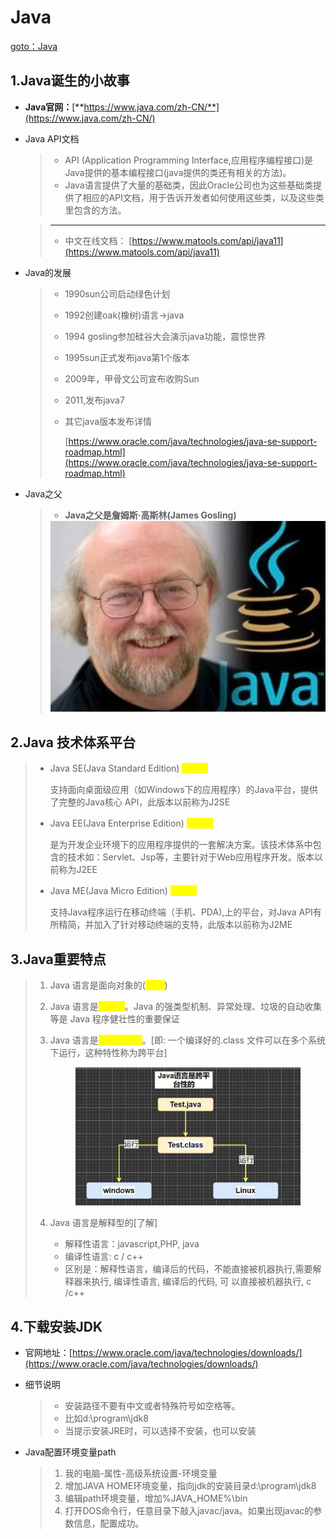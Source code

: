 # Java

[goto：Java](https://gitee.com/jia-yan\_dong/code/tree/master/Java)

## 1.Java诞生的小故事

* **Java官网：**[**https://www.java.com/zh-CN/**](https://www.java.com/zh-CN/)
*   Java API文档

    > * API (Application Programming Interface,应用程序编程接口)是Java提供的基本编程接口(java提供的类还有相关的方法)。
    > * Java语言提供了大量的基础类，因此Oracle公司也为这些基础类提供了相应的API文档，用于告诉开发者如何使用这些类，以及这些类里包含的方法。

    > ***
    >
    > * 中文在线文档： [https://www.matools.com/api/java11](https://www.matools.com/api/java11)


*   Java的发展

    > * 1990sun公司启动绿色计划
    > * 1992创建oak(橡树)语言->java
    > * 1994 gosling参加硅谷大会演示java功能，震惊世界
    > * 1995sun正式发布java第1个版本
    > * 2009年，甲骨文公司宣布收购Sun
    > * 2011,发布java7
    > *   其它java版本发布详情&#x20;
    >
    >     [https://www.oracle.com/java/technologies/java-se-support-roadmap.html](https://www.oracle.com/java/technologies/java-se-support-roadmap.html)
*   Java之父

    > * **Java之父是詹姆斯·高斯林(James Gosling)**
    >
    > <img src=".gitbook/assets/image (1) (1) (1) (1) (1).png" alt="" data-size="original">

## 2.Java 技术体系平台

> *   Java SE(Java Standard Edition) <mark style="color:yellow;">**标准版**</mark>
>
>     支持面向桌面级应用（如Windows下的应用程序）的Java平台，提供了完整的Java核心 API，此版本以前称为J2SE&#x20;
> *   Java EE(Java Enterprise Edition) <mark style="color:yellow;">**企业版**</mark>
>
>     是为开发企业环境下的应用程序提供的一套解决方案。该技术体系中包含的技术如：Servlet、Jsp等，主要针对于Web应用程序开发。版本以前称为J2EE&#x20;
> *   Java ME(Java Micro Edition) <mark style="color:yellow;">**小型版**</mark>
>
>     支持Java程序运行在移动终端（手机、PDA),上的平台，对Java API有所精简，并加入了针对移动终端的支特，此版本以前称为J2ME

## 3.Java重要特点

> 1. Java 语言是面向对象的(<mark style="color:yellow;">**OOP**</mark>)
> 2. Java 语言是<mark style="color:yellow;">**健壮的**</mark>。Java 的强类型机制、异常处理、垃圾的自动收集等是 Java 程序健壮性的重要保证
> 3.  Java 语言是<mark style="color:yellow;">**跨平台性的**</mark>。\[即: 一个编译好的.class 文件可以在多个系统下运行，这种特性称为跨平台]
>
>
>
>     <figure><img src=".gitbook/assets/image (1) (1) (1) (1) (1) (1) (1).png" alt="" width="563"><figcaption></figcaption></figure>
> 4. Java 语言是解释型的\[了解]&#x20;
>    * 解释性语言：javascript,PHP, java&#x20;
>    * 编译性语言: c / c++&#x20;
>    * 区别是：解释性语言，编译后的代码，不能直接被机器执行,需要解释器来执行, 编译性语言, 编译后的代码, 可 以直接被机器执行, c /c++

## 4.下载安装JDK

* 官网地址：[https://www.oracle.com/java/technologies/downloads/](https://www.oracle.com/java/technologies/downloads/)
*   细节说明

    > * 安装路径不要有中文或者特殊符号如空格等。
    > * 比如d:\program\jdk8
    > * 当提示安装JRE时，可以选择不安装，也可以安装


*   Java配置环境变量path

    > 1. 我的电脑-属性-高级系统设置-环境变量&#x20;
    > 2. 增加JAVA HOME环境变量，指向jdk的安装目录d:\program\jdk8
    > 3. 编辑path环境变量，增加%JAVA\_HOME%\bin
    > 4. 打开DOS命令行，任意目录下敲入javac/java。如果出现javac的参数信息，配置成功。
